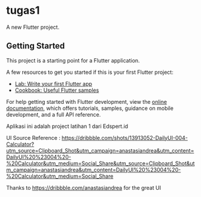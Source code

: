 # tugas1

A new Flutter project.

## Getting Started

This project is a starting point for a Flutter application.

A few resources to get you started if this is your first Flutter project:

- [Lab: Write your first Flutter app](https://docs.flutter.dev/get-started/codelab)
- [Cookbook: Useful Flutter samples](https://docs.flutter.dev/cookbook)

For help getting started with Flutter development, view the
[online documentation](https://docs.flutter.dev/), which offers tutorials,
samples, guidance on mobile development, and a full API reference.

Aplikasi ini adalah project latihan 1 dari Edspert.id

UI Source Reference : https://dribbble.com/shots/13913052-DailyUI-004-Calculator?utm_source=Clipboard_Shot&utm_campaign=anastasiandrea&utm_content=DailyUI%20%23004%20-%20Calculator&utm_medium=Social_Share&utm_source=Clipboard_Shot&utm_campaign=anastasiandrea&utm_content=DailyUI%20%23004%20-%20Calculator&utm_medium=Social_Share

Thanks to https://dribbble.com/anastasiandrea for the great UI
